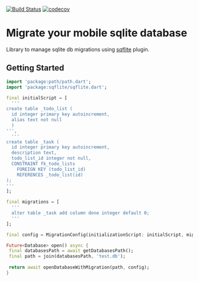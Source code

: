 [![Build Status](https://travis-ci.org/flutterings/sqflite_migration.svg?branch=master)](https://travis-ci.org/flutterings/sqflite_migration)
[![codecov](https://codecov.io/gh/flutterings/sqflite_migration/branch/master/graph/badge.svg)](https://codecov.io/gh/flutterings/sqflite_migration)

# Migrate your mobile sqlite database

Library to manage sqlite db migrations using [sqflite](https://pub.dartlang.org/packages/sqflite) plugin.

## Getting Started

```dart
import 'package:path/path.dart';
import 'package:sqflite/sqflite.dart';

final initialScript = [
  '''
create table _todo_list (
  id integer primary key autoincrement,
  alias text not null
  )
''',
  '''
create table _task (
  id integer primary key autoincrement,
  description text,
  todo_list_id integer not null,
  CONSTRAINT fk_todo_lists
    FOREIGN KEY (todo_list_id)
    REFERENCES _todo_list(id)
);
'''
];

final migrations = [
  '''
  alter table _task add column done integer default 0;
  '''
];

final config = MigrationConfig(initializationScript: initialScript, migrationScripts: migrations);

Future<Database> open() async {
 final databasesPath = await getDatabasesPath();
 final path = join(databasesPath, 'test.db');
 
 return await openDatabaseWithMigration(path, config);
}
```
